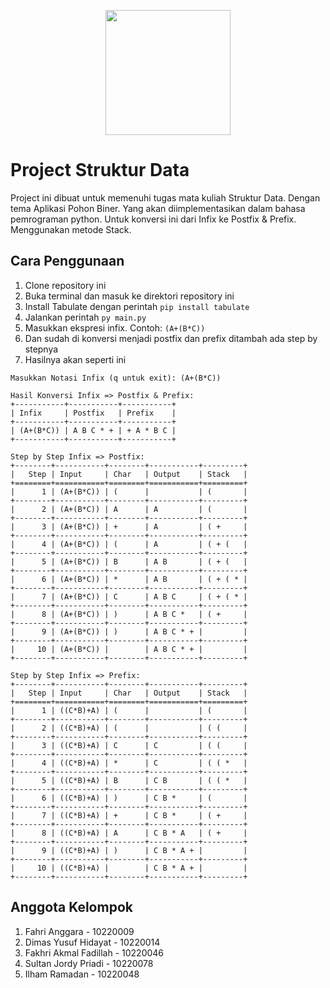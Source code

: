 <p align="center"><a href="https://bsi.ac.id" target="_blank"><img src="https://pbs.twimg.com/media/DpNiWO7UcAUQKEq.png" width="200"></a></p>

# Project Struktur Data

Project ini dibuat untuk memenuhi tugas mata kuliah Struktur Data. Dengan tema Aplikasi Pohon Biner. Yang akan diimplementasikan dalam bahasa pemrograman python. Untuk konversi ini dari Infix ke Postfix & Prefix. Menggunakan metode Stack.

## Cara Penggunaan

1. Clone repository ini
2. Buka terminal dan masuk ke direktori repository ini
3. Install Tabulate dengan perintah `pip install tabulate`
4. Jalankan perintah `py main.py`
5. Masukkan ekspresi infix. Contoh: `(A+(B*C))`
6. Dan sudah di konversi menjadi postfix dan prefix ditambah ada step by stepnya
7. Hasilnya akan seperti ini

```
Masukkan Notasi Infix (q untuk exit): (A+(B*C))

Hasil Konversi Infix => Postfix & Prefix:
+-----------+-----------+-----------+
| Infix     | Postfix   | Prefix    |
+-----------+-----------+-----------+
| (A+(B*C)) | A B C * + | + A * B C |
+-----------+-----------+-----------+

Step by Step Infix => Postfix:
+--------+-----------+--------+-----------+---------+
|   Step | Input     | Char   | Output    | Stack   |
+========+===========+========+===========+=========+
|      1 | (A+(B*C)) | (      |           | (       |
+--------+-----------+--------+-----------+---------+
|      2 | (A+(B*C)) | A      | A         | (       |
+--------+-----------+--------+-----------+---------+
|      3 | (A+(B*C)) | +      | A         | ( +     |
+--------+-----------+--------+-----------+---------+
|      4 | (A+(B*C)) | (      | A         | ( + (   |
+--------+-----------+--------+-----------+---------+
|      5 | (A+(B*C)) | B      | A B       | ( + (   |
+--------+-----------+--------+-----------+---------+
|      6 | (A+(B*C)) | *      | A B       | ( + ( * |
+--------+-----------+--------+-----------+---------+
|      7 | (A+(B*C)) | C      | A B C     | ( + ( * |
+--------+-----------+--------+-----------+---------+
|      8 | (A+(B*C)) | )      | A B C *   | ( +     |
+--------+-----------+--------+-----------+---------+
|      9 | (A+(B*C)) | )      | A B C * + |         |
+--------+-----------+--------+-----------+---------+
|     10 | (A+(B*C)) |        | A B C * + |         |
+--------+-----------+--------+-----------+---------+

Step by Step Infix => Prefix:
+--------+-----------+--------+-----------+---------+
|   Step | Input     | Char   | Output    | Stack   |
+========+===========+========+===========+=========+
|      1 | ((C*B)+A) | (      |           | (       |
+--------+-----------+--------+-----------+---------+
|      2 | ((C*B)+A) | (      |           | ( (     |
+--------+-----------+--------+-----------+---------+
|      3 | ((C*B)+A) | C      | C         | ( (     |
+--------+-----------+--------+-----------+---------+
|      4 | ((C*B)+A) | *      | C         | ( ( *   |
+--------+-----------+--------+-----------+---------+
|      5 | ((C*B)+A) | B      | C B       | ( ( *   |
+--------+-----------+--------+-----------+---------+
|      6 | ((C*B)+A) | )      | C B *     | (       |
+--------+-----------+--------+-----------+---------+
|      7 | ((C*B)+A) | +      | C B *     | ( +     |
+--------+-----------+--------+-----------+---------+
|      8 | ((C*B)+A) | A      | C B * A   | ( +     |
+--------+-----------+--------+-----------+---------+
|      9 | ((C*B)+A) | )      | C B * A + |         |
+--------+-----------+--------+-----------+---------+
|     10 | ((C*B)+A) |        | C B * A + |         |
+--------+-----------+--------+-----------+---------+
```

## Anggota Kelompok

1. Fahri Anggara - 10220009
2. Dimas Yusuf Hidayat - 10220014
3. Fakhri Akmal Fadillah - 10220046
4. Sultan Jordy Priadi - 10220078
5. Ilham Ramadan - 10220048

